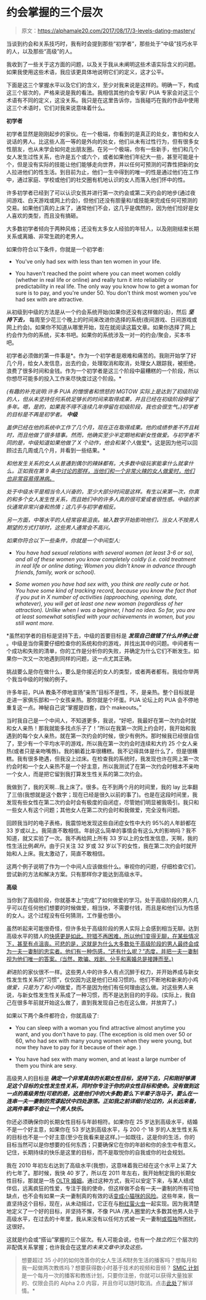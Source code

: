 # 约会掌握的三个层次

> 原文：<https://alphamale20.com/2017/08/17/3-levels-dating-mastery/>

当谈到约会和关系技巧时，我有时会提到那些“初学者”，那些处于“中级”技巧水平的人，以及那些“高级”的人。

我收到了一些关于这方面的问题，以及关于我从未阐明这些术语实际含义的问题。如果我使用这些术语，我应该更具体地说明它们的定义，这才公平。

下面是这三个掌握水平以及它们的含义，至少对我来说是这样的。明确一下，构成这三个层次的，严格来说是我的看法。我相信其他约会专家/ PUA 专家会对这三个术语有不同的定义，这没关系。我只是在这里告诉你，当我碰巧在我的作品中使用这三个术语时，它们对我来说意味着什么。

**初学者**

初学者显然是刚刚起步的家伙。在一个极端，你看到的是真正的处女，害怕和女人说话的男人。比这些人高一等的是外向的处女，他们从未有过性行为，但有很多女性朋友，也从未学会如何走出朋友圈。在另一个极端，你有一些新手，他们和几个女人发生过性关系，也许是五个或六个，或者如果他们年纪大一些，甚至可能是十个，但是没有实际的技能让他们能够走向世界，并以任何可预测的可靠性把新的女人拉进他们的性生活。到目前为止，他们一生中得到的唯一的性是通过他们在工作中，通过家庭、学校或他们的社交圈有机地认识的女人而落入他们怀中的性。

许多初学者已经到了可以认识女孩并进行第一次约会或第二天约会的地步(通过夜间游戏、白天游戏或网上约会)，但他们还没有胆量和/或技能来完成任何可预测的交易。如果他们真的上床了，通常他们不会，这几乎是偶然的，因为他们恰好是女人喜欢的类型，而且没有搞砸。

大多数初学者倾向于两种风格；还没有太多女人经验的年轻人，以及刚刚结束长期关系或离婚、非常生疏的老男人。

如果你符合以下条件，你就是一个初学者:

*   You've only had sex with less than ten women in your life.

*   You haven't reached the point where you can meet women coldly (whether in real life or online) and really turn it into reliability or predictability in real life. The only way you know how to get a woman for sure is to pay, and you're under 50\. You don't think most women you've had sex with are attractive.

从初级到中级的方法是从一个约会系统开始(如果你还没有这样做的话)，然后 ***坚持下去，*** 每周至少花三个晚上的时间来改进你选择的系统(夜间游戏、日间游戏或网上约会)。如果你不知道从哪里开始，现在就阅读这篇文章。如果你选择了网上约会作为你的系统，买本书吧。如果你的系统涉及一对一的约会/聚会，买本书吧。

初学者必须做的第一件事是*。作为一个初学者是艰难和痛苦的。我刚开始学了好几个月，给女人发信息，出去约会，处理取消和取消，处理女人跟踪我，被拒绝，浪费了很多时间和金钱。作为一个初学者是这三个阶段中最糟糕的一个阶段，所以你想尽可能多的投入工作来尽快度过这个阶段。*

*(有趣的补充说明:许多 PUA 的憎恨者和愤怒的 MGTOW 实际上是达到了初级阶段的人，但从未坚持任何系统足够长的时间来取得成果，并且已经在初级阶段停留了多年。嗯，是的，如果我不得不连续几年停留在初级阶段，我也会很生气。)初学者的目标是不再是初学者。 **中级***

*盖伊已经在他的系统中工作了几个月，现在正在取得成果。他的成绩参差不齐且耗时，而且他做了很多错事。然而，他确实至少半定期地和新女性做爱。与初学者不同的是，中级知道如果他做了 X 个动作，他会和某个人*做爱*。这是因为他可以回顾过去几周或几个月，并看到一些结果。*

*和他发生关系的女人从普通到偶尔的辣妹都有。大多数中级玩家能拿什么就拿什么。正如我在第 9 条[中讨论的那样，当他们和一个非常火辣的女人做爱时，他们也非常容易得淋病。](https://blackdragonblog.com/2012/03/11/nine-steps-to-avoid-neediness-and-oneitis/)*

*处于中级水平是相当令人兴奋的，至少大部分时间是这样。有生以来第一次，你真的和多个女人发生性关系，而且她们中的许多人真的很可爱或者很性感。中级的家伙通常非常兴奋和热情；这几乎与初学者相反。*

*另一方面，中等水平的人经常容易沮丧。输入数字开始影响他们，当女人不按男人期望的方式打球时，这些男人通常会不高兴。*

*如果你符合以下一些条件，你就是一个中间型人:* 

*   *You have had sexual relations with several women (at least 3-6 or so), and all of these women you know completely coldly (i.e. cold treatment in real life or online dating; Women you didn't know in advance through friends, family, work or school).*

*   *Some women you have had sex with, you think are really cute or hot. You have some kind of tracking record, because you know the fact that if you put in X number of activities (approaching, opening, date, whatever), you *will* get at least one new woman (regardless of her attraction). Unlike when I was a beginner, I had no idea. So far, you are at least somewhat satisfied with your achievements in women, but you still want more.*

 *虽然初学者的目标是坚持下去，中级的首要目标是 ***发现自己做错了什么并停止做*** 。中级是当你需要仔细检查你的系统和你的游戏，并找出其中的问题。中间者有一个成功和失败的清单，你的工作是分析你的失败，并确定为什么它们不断发生。如果你一次又一次地遇到同样的问题，这一点尤其正确。

挑战要么是你在做什么，要么是你接近的女人的类型，或者两者都有。我给你举两个我当中级的时候的例子。

许多年前，PUA 教条不停地宣扬“亲热”目标不是性，不，是亲热。整个目标就是走进一家俱乐部和一个女孩亲热。那你就是个坏蛋。PUA 论坛上的 PUA 会不停地重复这一点。神秘自己说“掌握是四套，四个 makeouts。”

当时我自己是一个中间人，不知道更多，我说，“好吧，我最好在第一次约会时就和女人亲热！那我就能多找点乐子了！”所以在我第一次网上约会时，我开始和我遇到的每个女人亲热，就在第一次约会的时候，很少有例外。那时候我已经很自信了，至少有一个平均水平的游戏，所以我在第一次约会时连续和大约 25 个女人亲热(或者只是亲吻嘴唇)。我的躺着比率很糟糕。我不记得具体是什么了，但是很糟糕。我有很多艳遇，但我没上过床。在检查我的系统时，我发现也许在网上第一次约会时和一个女人亲热不是一个好主意，所以我测试了在第一次约会时根本不亲吻一个女人，而是把它留到我打算发生性关系的第二次约会。

我做到了，我的天啊…我上床了。很多。在不到两个月的时间里，我的 lay 比率翻了三倍(我想就是这个数字；现在已经是很久以前的事了)。也是在这段时间里，我发现有些女性在第二次约会时会有极度的自闭症，尽管她们明显被我吸引。我只和一些女人有这个问题；其他女人在第二次约会时和我做爱，完全没有问题。

回顾我当时的电子表格，我震惊地发现这些自闭症女性中大约 95%的人年龄都在 33 岁或以上。我简直不敢相信。年龄这么简单的事情会有这么大的影响吗？我不知道，就又实验了一次。我不再给网上所有 33 岁以上的女性发信息，天啊，我的性生活比例*飙升*。由于只关注 32 岁或 32 岁以下的女性，我在第二次约会时就开始和人上床。我太激动了，简直不敢相信。

这两个例子说明了作为一个中间人应该做些什么。审视你的问题，仔细检查它们，尝试新的方法和解决方案。只有那样你才能达到高级水平。

**高级**

当你到了高级阶段，你就基本上“完成”了如何做爱的学习。处于高级阶段的男人几乎可以在任何他们想要的时候做爱，相当快，不需要付钱，而且是和他们认为性感的女人。这个过程没有任何猜测，工作量也很小。

虽然听起来可能很奇怪，但许多处于高级阶段的男人实际上会感到相当无聊。达到高级水平的猎人的[快感更是如此。狩猎不再困难，所以他们变得无聊，在某些情况下，甚至有点沮丧。可悲的是，这就是为什么大多数处于高级阶段的男人最终会成为一夫一妻制的忠实者。他们有一种伤感，“还有什么呢？”态度，并把一夫一妻制视为他们唯一的答案。(当然，欺骗、戏剧、分手和离婚总是接踵而至。)](https://blackdragonblog.com/2014/05/11/thrill-hunt-men-vs-pleasure-sex-men/)

*新*进阶的家伙很不一样。这些男人中的许多人有点沉醉于权力，并开始养成与新女性发生性关系的“习惯”，仅仅因为这是他们已经习惯的。他们不断地和新来的小鸡*做爱，只是为了和小鸡*做爱，而不是因为他们有任何理由这么做。对这些男人来说，与新女性发生性关系成了一种习惯，而不是达到目的的手段。(实际上，我自己在很多年前就开始这么做了，直到我发现自己也在这么做，并放弃了。)

如果以下两个条件都符合，你就高级了:

*   You can sleep with a woman you find attractive almost anytime you want, and you don't have to pay. (The exception is old men over 50 or 60, who had sex with many young women when they were young, but now they have to pay for it because of their age. )

*   You have had sex with many women, and at least a large number of them you think are sexy.

高级男人的目标是 ***确定一个非常具体的长期女性目标，坚持下去，只和刚好够满足这个目标的女性发生性关系，同时你专注于你的非女性目标和使命。没有做到这一点的高级男性(可悲的是，这是他们中的大多数)要么下半辈子泡马子，要么在一连串一夫一妻制的荒谬起伏中四处游荡。正如我之前详细讨论过的，从长远来看，这两件事都不会让一个男人快乐。***

你还必须确保你的长期女性目标与年龄相符。如果你在 25 岁达到高级水平，结婚不是一个好主意，如果你在 53 岁达到高级水平，与 200 个 18 岁的人发生性关系的目标也不是一个好主意(至少在我看来是这样。)一如既往，这是你的生活，你的目标当然可以是你想要的任何东西；只要确保它在你的年龄和你的余生中有意义。记住，长期持续的快乐是这里的目标，而不是取悦你的自我或你的社会规划。

我在 2010 年初左右达到了高级水平(我想)，这意味着我已经在这个水平上呆了大约七年了。那时候，我快 40 岁了，所以在 2011 年左右，我开始制定我的长期女性目标，那就是一场 [OLTR 婚姻](https://blackdragonblog.com/glossary/#OLTR_marriage)。通过这种方式，我可以安定下来，与某人结成伴侣，远离疯狂的性爱，专注于我的使命，但这样做不会有一夫一妻制的所有可怕缺点，也不会有如果一夫一妻制真的有效的话[变成小猫咪的风险](https://blackdragonblog.com/2016/08/18/successful-old-age-looks-like/)。这些年来，我一直坚持这个目标，现在，从未动摇过，它正在与[粉红萤火虫](https://blackdragonblog.com/2016/12/08/details-girlfriend-oltr/)一起实现。因为我清楚地定义了一个好的目标，并坚持不懈，不像 PUA /男人圈里的大多数其他男人处于高级水平，在过去的十年里，我从来没有以任何方式被一夫一妻制[或孤独](https://blackdragonblog.com/2015/12/28/loneliness/)所困扰，这很好。

这就是约会或“搭讪”掌握的三个层次。有人可能会说，也有一个*独立的*三个层次的非配偶关系掌握；也许我会在这里*的未来文章中涉及这些。*

> 想要超过 35 小时的如何改善你的女人生活*和*财务生活的播客吗？想每月和我一起做两次教练吗？想要获得数小时基于技术的视频和音频？ [SMIC 计划](https://alphamale20.kartra.com/page/vIL17)是一个每月一次的播客和教练计划，只要你注册，你就可以获得大量独家的、仅限会员的 Alpha 2.0 内容，并且你可以随时取消。点击[此处](https://alphamale20.kartra.com/page/vIL17)了解详情。*